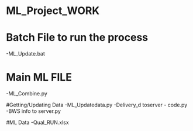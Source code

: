 # ML_Project_WORK


# Batch File to run the process
-ML_Update.bat

# Main ML FILE
-ML_Combine.py

#Getting/Updating Data
-ML_Updatedata.py
-Delivery_d toserver - code.py
-BWS info to server.py

#ML Data
-Qual_RUN.xlsx
